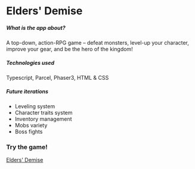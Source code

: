 # Elders' Demise

##### What is the app about?

A top-down, action-RPG game – defeat monsters, level-up your character, improve your
gear, and be the hero of the kingdom! 

##### Technologies used

Typescript, Parcel, Phaser3, HTML & CSS

##### Future iterations

- Leveling system
- Character traits system
- Inventory management
- Mobs variety
- Boss fights

### Try the game!
[Elders' Demise](elders-demise.herokuapp.com)



